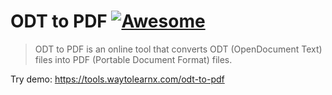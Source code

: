 # ODT to PDF [![Awesome](https://cdn.rawgit.com/sindresorhus/awesome/d7305f38d29fed78fa85652e3a63e154dd8e8829/media/badge.svg)](https://github.com/sindresorhus/awesome)

>ODT to PDF is an online tool that converts ODT (OpenDocument Text) files into PDF (Portable Document Format) files.

Try demo: https://tools.waytolearnx.com/odt-to-pdf
